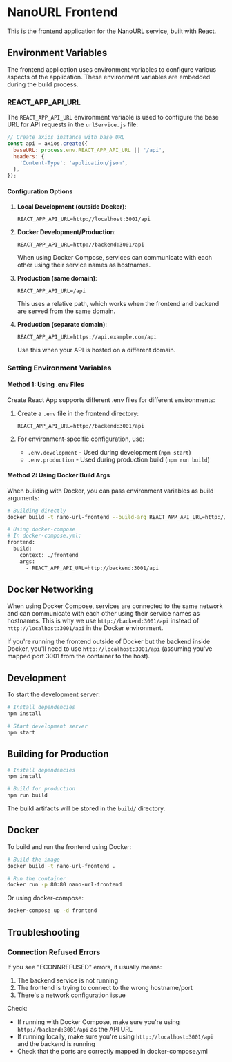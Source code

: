 # NanoURL Frontend

This is the frontend application for the NanoURL service, built with React.

## Environment Variables

The frontend application uses environment variables to configure various aspects of the application. These environment variables are embedded during the build process.

### REACT_APP_API_URL

The `REACT_APP_API_URL` environment variable is used to configure the base URL for API requests in the `urlService.js` file:

```javascript
// Create axios instance with base URL
const api = axios.create({
  baseURL: process.env.REACT_APP_API_URL || '/api',
  headers: {
    'Content-Type': 'application/json',
  },
});
```

#### Configuration Options

1. **Local Development (outside Docker)**:

   ```
   REACT_APP_API_URL=http://localhost:3001/api
   ```

2. **Docker Development/Production**:

   ```
   REACT_APP_API_URL=http://backend:3001/api
   ```

   When using Docker Compose, services can communicate with each other using their service names as hostnames.

3. **Production (same domain)**:

   ```
   REACT_APP_API_URL=/api
   ```

   This uses a relative path, which works when the frontend and backend are served from the same domain.

4. **Production (separate domain)**:
   ```
   REACT_APP_API_URL=https://api.example.com/api
   ```
   Use this when your API is hosted on a different domain.

### Setting Environment Variables

#### Method 1: Using .env Files

Create React App supports different .env files for different environments:

1. Create a `.env` file in the frontend directory:

   ```
   REACT_APP_API_URL=http://backend:3001/api
   ```

2. For environment-specific configuration, use:
   - `.env.development` - Used during development (`npm start`)
   - `.env.production` - Used during production build (`npm run build`)

#### Method 2: Using Docker Build Args

When building with Docker, you can pass environment variables as build arguments:

```bash
# Building directly
docker build -t nano-url-frontend --build-arg REACT_APP_API_URL=http://backend:3001/api ./frontend

# Using docker-compose
# In docker-compose.yml:
frontend:
  build:
    context: ./frontend
    args:
      - REACT_APP_API_URL=http://backend:3001/api
```

## Docker Networking

When using Docker Compose, services are connected to the same network and can communicate with each other using their service names as hostnames. This is why we use `http://backend:3001/api` instead of `http://localhost:3001/api` in the Docker environment.

If you're running the frontend outside of Docker but the backend inside Docker, you'll need to use `http://localhost:3001/api` (assuming you've mapped port 3001 from the container to the host).

## Development

To start the development server:

```bash
# Install dependencies
npm install

# Start development server
npm start
```

## Building for Production

```bash
# Install dependencies
npm install

# Build for production
npm run build
```

The build artifacts will be stored in the `build/` directory.

## Docker

To build and run the frontend using Docker:

```bash
# Build the image
docker build -t nano-url-frontend .

# Run the container
docker run -p 80:80 nano-url-frontend
```

Or using docker-compose:

```bash
docker-compose up -d frontend
```

## Troubleshooting

### Connection Refused Errors

If you see "ECONNREFUSED" errors, it usually means:

1. The backend service is not running
2. The frontend is trying to connect to the wrong hostname/port
3. There's a network configuration issue

Check:

- If running with Docker Compose, make sure you're using `http://backend:3001/api` as the API URL
- If running locally, make sure you're using `http://localhost:3001/api` and the backend is running
- Check that the ports are correctly mapped in docker-compose.yml
